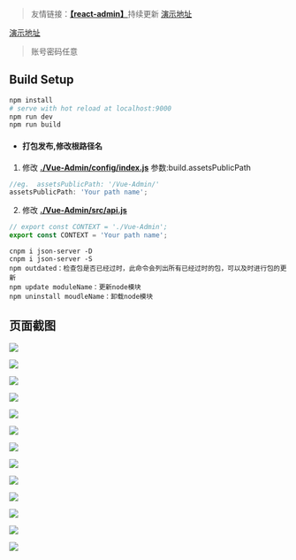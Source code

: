 >友情链接：[**【react-admin】**](https://github.com/lanux/react-admin)持续更新 [演示地址](https://lanux.github.io/react-admin/)

[演示地址](https://lanux.github.io/Vue-Admin/ "Vue-Admin")
>账号密码任意

## Build Setup
``` bash
npm install
# serve with hot reload at localhost:9000
npm run dev
npm run build
```

- #### 打包发布,修改根路径名
1. 修改 **[./Vue-Admin/config/index.js](https://github.com/lanux/Vue-Admin/blob/master/config/index.js)**   参数:build.assetsPublicPath
```javascript
//eg.  assetsPublicPath: '/Vue-Admin/'
assetsPublicPath: 'Your path name';
```
2. 修改 **[./Vue-Admin/src/api.js](https://github.com/lanux/Vue-Admin/blob/master/src/api.js)**
```javascript
// export const CONTEXT = './Vue-Admin';
export const CONTEXT = 'Your path name';
```


```
cnpm i json-server -D
cnpm i json-server -S
npm outdated：检查包是否已经过时，此命令会列出所有已经过时的包，可以及时进行包的更新
npm update moduleName：更新node模块
npm uninstall moudleName：卸载node模块

```

## 页面截图

<p><img src="https://raw.githubusercontent.com/lanux/Vue-Admin/master/static/data/login.png" /></p>
<p><img src="https://raw.githubusercontent.com/lanux/Vue-Admin/master/static/data/cmenu.png" /></p>
<p><img src="https://raw.githubusercontent.com/lanux/Vue-Admin/master/static/data/mobile.png" /></p>
<p><img src="https://raw.githubusercontent.com/lanux/Vue-Admin/master/static/data/dash.png" /></p>
<p><img src="https://raw.githubusercontent.com/lanux/Vue-Admin/master/static/data/dash2.png" /></p>
<p><img src="https://raw.githubusercontent.com/lanux/Vue-Admin/master/static/data/menu.png" /></p>
<p><img src="https://raw.githubusercontent.com/lanux/Vue-Admin/master/static/data/menu2.png" /></p>
<p><img src="https://raw.githubusercontent.com/lanux/Vue-Admin/master/static/data/menu5.png" /></p>
<p><img src="https://raw.githubusercontent.com/lanux/Vue-Admin/master/static/data/resource.png" /></p>
<p><img src="https://raw.githubusercontent.com/lanux/Vue-Admin/master/static/data/role.png" /></p>
<p><img src="https://raw.githubusercontent.com/lanux/Vue-Admin/master/static/data/role4.png" /></p>
<p><img src="https://raw.githubusercontent.com/lanux/Vue-Admin/master/static/data/user.png" /></p>
<p><img src="https://raw.githubusercontent.com/lanux/Vue-Admin/master/static/data/user2.png" /></p>

